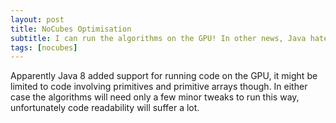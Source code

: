 ```yaml
---
layout: post
title: NoCubes Optimisation
subtitle: I can run the algorithms on the GPU! In other news, Java hates me
tags: [nocubes]
---
```


Apparently Java 8 added support for running code on the GPU, it might be limited to code involving primitives and primitive arrays though. In either case the algorithms will need only a few minor tweaks to run this way, unfortunately code readability will suffer a lot.